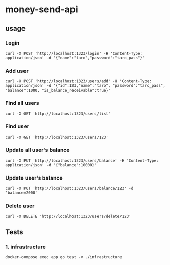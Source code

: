 # money-send-api

## usage

### Login
```
curl -X POST 'http://localhost:1323/login' -H 'Content-Type: application/json' -d '{"name":"taro","password":"taro_pass"}'
```

### Add user
```
curl -X POST 'http://localhost:1323/users/add' -H 'Content-Type: application/json' -d '{"id":123,"name":"taro", "password":"taro_pass", "balance":1000, "is_balance_receivable":true}'
```

### Find all users
```
curl -X GET 'http://localhost:1323/users/list'
```

### Find user
```
curl -X GET 'http://localhost:1323/users/123'
```

### Update all user's balance
```
curl -X PUT 'http://localhost:1323/users/balance' -H 'Content-Type: application/json' -d '{"balance":10000}'
```

### Update user's balance
```
curl -X PUT 'http://localhost:1323/users/balance/123' -d 'balance=2000'
```

### Delete user
```
curl -X DELETE 'http://localhost:1323/users/delete/123'
```

## Tests

### 1. infrastructure
```
docker-compose exec app go test -v ./infrastructure
```
